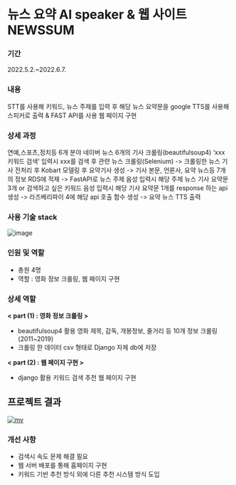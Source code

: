 
 # 뉴스 요약 AI speaker & 웹 사이트 NEWSSUM
 
 ### 기간  
 2022.5.2.~2022.6.7.  
 
 ### 내용   
 STT를 사용해 키워드, 뉴스 주제를 입력 후 해당 뉴스 요약문을 google TTS를 사용해 스피커로 출력 & FAST API를 사용 웹 페이지 구현  
 
 ### 상세 과정
 
연예,스포츠,정치등 6개 분야 네이버 뉴스 6개의 기사 크롤링(beautifulsoup4) ‘xxx 키워드 검색‘ 입력시 xxx를 검색 후 관련 뉴스 크롤링(Selenium) -> 크롤링한 뉴스 기사 전처리 후 Kobart 모델링 후 요약기사 생성 -> 기사 본문, 언론사, 요약 뉴스등 7개의 정보 RDS에 적재 -> FastAPI로 뉴스 주제 음성 입력시 해당 주제 뉴스 기사 요약문 3개 or 검색하고 싶은 키워드 음성 입력시 해당 기사 요약문 1개를 response 하는 api 생성 -> 라즈베리파이 4에 해당 api 호출 함수 생성 -> 요약 뉴스 TTS 출력  
 ### 사용 기술 stack
 
 ![image](./stack.png)


### 인원 및 역할
- 총원 4명 
- 역할 : 영화 정보 크롤링, 웹 페이지 구현

### 상세 역할
**< part (1) : 영화 정보 크롤링 >**    
- beautifulsoup4 활용 영화 제목, 감독, 개봉정보, 줄거리 등 10개 정보 크롤링(2011~2019)
- 크롤링 한 데이터 csv 형태로 Django 자체 db에 저장  

**< part (2) : 웹 페이지 구현 >**  
- django 활용 키워드 검색 추천 웹 페이지 구현  

## 프로젝트 결과

[![mv](https://img.youtube.com/vi/AfWimVqh24s/hqdefault.jpg)](https://www.youtube.com/watch?v=AfWimVqh24s)


### 개선 사항
- 검색시 속도 문제 해결 필요
- 웹 서버 배포를 통해 홈페이지 구현
- 키워드 기반 추천 방식 외에 다른 추천 시스템 방식 도입 
